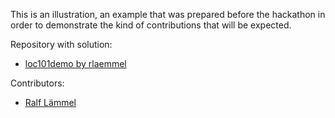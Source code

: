 This is an illustration, an example that was prepared before the hackathon in order to demonstrate the kind of contributions that will be expected.

Repository with solution:
* [loc101demo by rlaemmel](http://github.com/rlaemmel/loc101demo)

Contributors:
* [Ralf Lämmel](http://github.com/rlaemmel)
